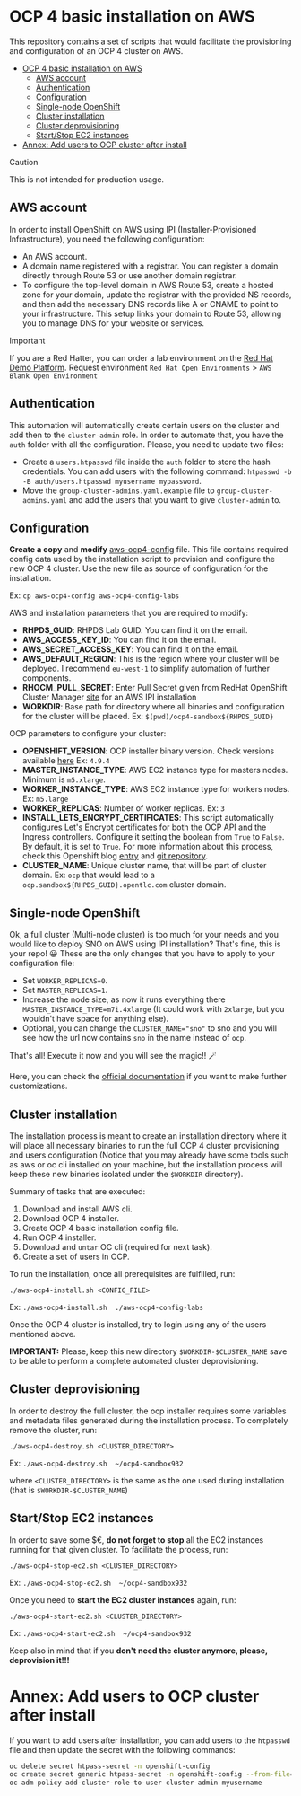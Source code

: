 # OCP 4 basic installation on AWS

This repository contains a set of scripts that would facilitate the provisioning and configuration of an OCP 4 cluster on AWS.

- [OCP 4 basic installation on AWS](#ocp-4-basic-installation-on-aws)
  - [AWS account](#aws-account)
  - [Authentication](#authentication)
  - [Configuration](#configuration)
  - [Single-node OpenShift](#single-node-openshift)
  - [Cluster installation](#cluster-installation)
  - [Cluster deprovisioning](#cluster-deprovisioning)
  - [Start/Stop EC2 instances](#startstop-ec2-instances)
- [Annex: Add users to OCP cluster after install](#annex-add-users-to-ocp-cluster-after-install)


> [!CAUTION]
> This is not intended for production usage. 

## AWS account


In order to install OpenShift on AWS using IPI (Installer-Provisioned Infrastructure), you need the following configuration:

* An AWS account.
* A domain name registered with a registrar. You can register a domain directly through Route 53 or use another domain registrar.
* To configure the top-level domain in AWS Route 53, create a hosted zone for your domain, update the registrar with the provided NS records, and then add the necessary DNS records like A or CNAME to point to your infrastructure. This setup links your domain to Route 53, allowing you to manage DNS for your website or services.

> [!IMPORTANT]
> If you are a Red Hatter, you can order a lab environment on the [Red Hat Demo Platform](https://demo.redhat.com). Request environment `Red Hat Open Environments` > `AWS Blank Open Environment`


## Authentication

This automation will automatically create certain users on the cluster and add then to the `cluster-admin` role. In order to automate that, you have the `auth` folder with all the configuration. Please, you need to update two files:

* Create a `users.htpasswd` file inside the `auth` folder to store the hash credentials. You can add users with the following command: `htpasswd -b -B auth/users.htpasswd myusername mypassword`.
* Move the `group-cluster-admins.yaml.example` file to `group-cluster-admins.yaml` and add the users that you want to give `cluster-admin` to.


## Configuration

**Create a copy** and **modify** [aws-ocp4-config](aws-ocp4-config) file. This file contains required config data used by the installation script to provision and configure the new OCP 4 cluster. Use the new file as source of configuration for the installation.

Ex: `cp aws-ocp4-config aws-ocp4-config-labs`

AWS and installation parameters that you are required to modify:

- **RHPDS_GUID**: RHPDS Lab GUID. You can find it on the email.
- **AWS_ACCESS_KEY_ID**: You can find it on the email.
- **AWS_SECRET_ACCESS_KEY**: You can find it on the email.
- **AWS_DEFAULT_REGION**: This is the region where your cluster will be deployed. I recommend `eu-west-1` to simplify automation of further components.
- **RHOCM_PULL_SECRET**: Enter Pull Secret given from RedHat OpenShift Cluster Manager [site](https://console.redhat.com/openshift/create) for an AWS IPI installation
- **WORKDIR**: Base path for directory where all binaries and configuration for the cluster will be placed. Ex: `$(pwd)/ocp4-sandbox${RHPDS_GUID}`


OCP parameters to configure your cluster:

- **OPENSHIFT_VERSION**: OCP installer binary version. Check versions available [here](https://mirror.openshift.com/pub/openshift-v4/clients/ocp/) Ex: `4.9.4`
- **MASTER_INSTANCE_TYPE**: AWS EC2 instance type for masters nodes. Minimum is `m5.xlarge`.
- **WORKER_INSTANCE_TYPE**: AWS EC2 instance type for workers nodes. Ex: `m5.large`
- **WORKER_REPLICAS**: Number of worker replicas. Ex: `3`
- **INSTALL_LETS_ENCRYPT_CERTIFICATES**: This script automatically configures Let's Encrypt certificates for both the OCP API and the Ingress controllers. Configure it setting the boolean from `True` to `False`. By default, it is set to `True`. For more information about this process, check this Openshift blog [entry](https://www.openshift.com/blog/requesting-and-installing-lets-encrypt-certificates-for-openshift-4) and [git repository](https://github.com/redhat-cop/openshift-lab-origin/blob/master/OpenShift4/Lets_Encrypt_Certificates_for_OCP4.adoc).
- **CLUSTER_NAME**: Unique cluster name, that will be part of cluster domain. Ex: `ocp` that would lead to a `ocp.sandbox${RHPDS_GUID}.opentlc.com` cluster domain.


## Single-node OpenShift

Ok, a full cluster (Multi-node cluster) is too much for your needs and you would like to deploy SNO on AWS using IPI installation? That's fine, this is your repo! 😀 These are the only changes that you have to apply to your configuration file:

* Set `WORKER_REPLICAS=0`.
* Set `MASTER_REPLICAS=1`.
* Increase the node size, as now it runs everything there `MASTER_INSTANCE_TYPE=m7i.4xlarge` (It could work with `2xlarge`, but you wouldn't have space for anything else).
* Optional, you can change the `CLUSTER_NAME="sno"` to sno and you will see how the url now contains `sno` in the name instead of `ocp`.

That's all! Execute it now and you will see the magic!! 🪄



Here, you can check the [official documentation](https://docs.openshift.com/container-platform/4.16/installing/installing_sno/install-sno-installing-sno.html#install-sno-monitoring-the-installation-manually_install-sno-installing-sno-with-the-assisted-installer) if you want to make further customizations.


## Cluster installation

The installation process is meant to create an installation directory where it will place all necessary binaries to run the full OCP 4 cluster provisioning and users configuration (Notice that you may already have some tools such as aws or oc cli installed on your machine, but the installation process will keep these new binaries isolated under the `$WORKDIR` directory).

Summary of tasks that are executed:

1. Download and install AWS cli.
2. Download OCP 4 installer.
3. Create OCP 4 basic installation config file.
4. Run OCP 4 installer.
5. Download and `untar` OC cli (required for next task).
6. Create a set of users in OCP.

To run the installation, once all prerequisites are fulfilled, run:

`./aws-ocp4-install.sh <CONFIG_FILE>`

Ex: `./aws-ocp4-install.sh  ./aws-ocp4-config-labs`

Once the OCP 4 cluster is installed, try to login using any of the users mentioned above.

**IMPORTANT:** Please, keep this new directory `$WORKDIR-$CLUSTER_NAME` save to be able to perform a complete automated cluster deprovisioning.

## Cluster deprovisioning

In order to destroy the full cluster, the ocp installer requires some variables and metadata files generated during the installation process. To completely remove the cluster, run:

`./aws-ocp4-destroy.sh <CLUSTER_DIRECTORY>`

Ex: `./aws-ocp4-destroy.sh  ~/ocp4-sandbox932`

where `<CLUSTER_DIRECTORY>` is the same as the one used during installation (that is `$WORKDIR-$CLUSTER_NAME`)

## Start/Stop EC2 instances

In order to save some $€, **do not forget to stop** all the EC2 instances running for that given cluster. To facilitate the process, run:

`./aws-ocp4-stop-ec2.sh <CLUSTER_DIRECTORY>`

Ex: `./aws-ocp4-stop-ec2.sh  ~/ocp4-sandbox932`

Once you need to **start the EC2 cluster instances** again, run:

`./aws-ocp4-start-ec2.sh <CLUSTER_DIRECTORY>`

Ex: `./aws-ocp4-start-ec2.sh  ~/ocp4-sandbox932`

Keep also in mind that if you **don't need the cluster anymore, please, deprovision it!!!**


# Annex: Add users to OCP cluster after install


If you want to add users after installation, you can add users to the `htpasswd` file and then update the secret with the following commands:

```bash
oc delete secret htpass-secret -n openshift-config
oc create secret generic htpass-secret -n openshift-config --from-file=htpasswd=auth/users.htpasswd
oc adm policy add-cluster-role-to-user cluster-admin myusername
```

